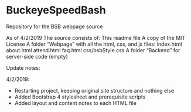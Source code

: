 # BuckeyeSpeedBash
Repository for the BSB webpage source

As of 4/2/2019 The source consists of:
  This readme file
	A copy of the MIT License
  A folder “Webpage” with all the html, css, and js files:
		index.html
		about.html
		attend.html
		faq.html
		css/bsbStyle.css
  A folder “Backend” for server-side code
		(empty)

Update notes:

4/2/2019:
- Restarting project, keeping original site structure and nothing else
- Added Bootstrap 4 stylesheet and prerequisite scripts
- Added layout and content notes to each HTML file